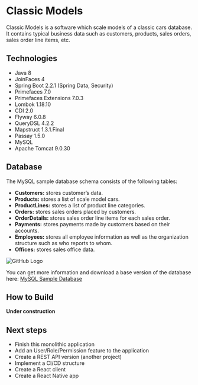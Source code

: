 # Classic Models

Classic Models is a software which scale models of a classic cars database. It contains typical business data such as customers, products, sales orders, sales order line items, etc.

## Technologies

* Java 8
* JoinFaces 4
* Spring Boot 2.2.1 (Spring Data, Security)
* Primefaces 7.0
* Primefaces Extensions 7.0.3
* Lombok 1.18.10
* CDI 2.0
* Flyway 6.0.8
* QueryDSL 4.2.2
* Mapstruct 1.3.1.Final
* Passay 1.5.0
* MySQL
* Apache Tomcat 9.0.30

## Database

The MySQL sample database schema consists of the following tables:

* **Customers:** stores customer’s data.
* **Products:** stores a list of scale model cars.
* **ProductLines:** stores a list of product line categories.
* **Orders:** stores sales orders placed by customers.
* **OrderDetails:** stores sales order line items for each sales order.
* **Payments:** stores payments made by customers based on their accounts.
* **Employees:** stores all employee information as well as the organization structure such as who reports to whom.
* **Offices:** stores sales office data.

![GitHub Logo](https://www.mysqltutorial.org/wp-content/uploads/2009/12/MySQL-Sample-Database-Schema.png)

You can get more information and download a base version of the database here: [MySQL Sample Database](https://www.mysqltutorial.org/mysql-sample-database.aspx)

## How to Build
**Under construction**

## Next steps

* Finish this monolithic application
* Add an User/Role/Permission feature to the application
* Create a REST API version (another project)
* Implement a CI/CD structure
* Create a React client
* Create a React Native app
